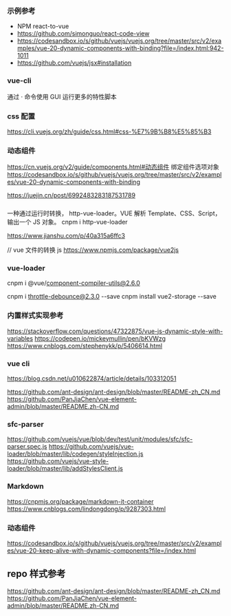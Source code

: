 ### 示例参考

- NPM react-to-vue
- <https://github.com/simonguo/react-code-view>
- <https://codesandbox.io/s/github/vuejs/vuejs.org/tree/master/src/v2/examples/vue-20-dynamic-components-with-binding?file=/index.html:942-1011>
- <https://github.com/vuejs/jsx#installation>

### vue-cli

通过 · 命令使用 GUI 运行更多的特性脚本

### css 配置

<https://cli.vuejs.org/zh/guide/css.html#css-%E7%9B%B8%E5%85%B3>

### 动态组件

https://cn.vuejs.org/v2/guide/components.html#动态组件
绑定组件选项对象
https://codesandbox.io/s/github/vuejs/vuejs.org/tree/master/src/v2/examples/vue-20-dynamic-components-with-binding

https://juejin.cn/post/6992483283187531789

###

一种通过运行时转换， http-vue-loader。VUE 解析 Template、CSS、Script，输出一个 JS 对象。
cnpm i http-vue-loader

https://www.jianshu.com/p/40a315a6ffc3

// vue 文件的转换 js
https://www.npmjs.com/package/vue2js

### vue-loader

cnpm i @vue/component-compiler-utils@2.6.0

cnpm i throttle-debounce@2.3.0 --save
cnpm install vue2-storage --save

### 内置样式实现参考

https://stackoverflow.com/questions/47322875/vue-js-dynamic-style-with-variables
https://codepen.io/mickeymullin/pen/bKVWzg
https://www.cnblogs.com/stephenykk/p/5406614.html

### vue cli

https://blog.csdn.net/u010622874/article/details/103312051

https://github.com/ant-design/ant-design/blob/master/README-zh_CN.md
https://github.com/PanJiaChen/vue-element-admin/blob/master/README.zh-CN.md

### sfc-parser

https://github.com/vuejs/vue/blob/dev/test/unit/modules/sfc/sfc-parser.spec.js
https://github.com/vuejs/vue-loader/blob/master/lib/codegen/styleInjection.js
https://github.com/vuejs/vue-style-loader/blob/master/lib/addStylesClient.js

### Markdown

https://cnpmjs.org/package/markdown-it-container
https://www.cnblogs.com/lindongdong/p/9287303.html

### 动态组件

https://codesandbox.io/s/github/vuejs/vuejs.org/tree/master/src/v2/examples/vue-20-keep-alive-with-dynamic-components?file=/index.html

## repo 样式参考

https://github.com/ant-design/ant-design/blob/master/README-zh_CN.md
https://github.com/PanJiaChen/vue-element-admin/blob/master/README.zh-CN.md
